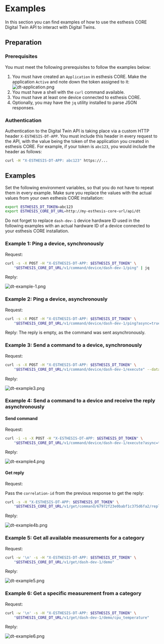 # Examples

In this section you can find examples of how to use the esthesis CORE Digital Twin API to interact with Digital Twins.

## Preparation
### Prerequisites
You must meet the following prerequisites to follow the examples below:
1. You must have created an `Application` in esthesis CORE. Make the application `Active` and note down the token
assigned to it:
![dt-application.png](dt-application.png)
2. You must have a shell with the `curl` command available.
3. You must have at least one device connected to esthesis CORE.
3. Optionally, you may have the `jq` utility installed to parse JSON responses.

### Authentication
Authentication to the Digital Twin API is taking place via a custom HTTP header `X-ESTHESIS-DT-APP`. You must include 
this header in every request to the API, with the value being the token of the application you created in esthesis CORE.
For example, if your token is `abc123`, you would include the header as follows:
```bash
curl -H "X-ESTHESIS-DT-APP: abc123" https://...
```

## Examples
Set the following environment variables, so that you do not have to repeat them in every example. Make sure you replace
the values with the actual values from your own esthesis CORE installation:
```bash
export ESTHESIS_DT_TOKEN=abc123
export ESTHESIS_CORE_DT_URL=http://my-esthesis-core-url/api/dt
```

Do not forget to replace `dash-dev-1` device hardware ID used in the following examples with an actual hardware ID of 
a device connected to your esthesis CORE installation.

### Example 1: Ping a device, synchronously
Request:
```bash
curl -s -X POST -H "X-ESTHESIS-DT-APP: $ESTHESIS_DT_TOKEN" \
    "$ESTHESIS_CORE_DT_URL/v1/command/device/dash-dev-1/ping" | jq
```
Reply:

![dt-example-1.png](dt-example-1.png)

### Example 2: Ping a device, asynchronously
Request:
```bash
curl -s -X POST -H "X-ESTHESIS-DT-APP: $ESTHESIS_DT_TOKEN" \
    "$ESTHESIS_CORE_DT_URL/v1/command/device/dash-dev-1/ping?async=true" | jq
```
Reply:
The reply is empty, as the command was sent asynchronously.

### Example 3: Send a command to a device, synchronously
Request:
```bash
curl -s -X POST -H "X-ESTHESIS-DT-APP: $ESTHESIS_DT_TOKEN" \
    "$ESTHESIS_CORE_DT_URL/v1/command/device/dash-dev-1/execute" --data "uname -a" | jq
```
Reply:

![dt-example3.png](dt-example3.png)

### Example 4: Send a command to a device and receive the reply asynchronously
#### Send command
Request:
```bash
curl -i -s -X POST -H "X-ESTHESIS-DT-APP: $ESTHESIS_DT_TOKEN" \
    "$ESTHESIS_CORE_DT_URL/v1/command/device/dash-dev-1/execute?async=true" --data "uname -a"
```
Reply:

![dt-example4.png](dt-example4.png)

#### Get reply
Request:

Pass the `correlation-id` from the previous response to get the reply:
```bash
curl -s -H "X-ESTHESIS-DT-APP: $ESTHESIS_DT_TOKEN" \
    "$ESTHESIS_CORE_DT_URL/v1/get/command/67972f23e0babf1c375d6fa2/reply" | jq
```

Reply:

![dt-example4b.png](dt-example4b.png)

### Example 5: Get all available measurements for a category
Request:
```bash
curl -w '\n' -s -H "X-ESTHESIS-DT-APP: $ESTHESIS_DT_TOKEN" \
    "$ESTHESIS_CORE_DT_URL/v1/get/dash-dev-1/demo"
```

Reply:

![dt-example5.png](dt-example5.png)

### Example 6: Get a specific measurement from a category
Request:
```bash
curl -w '\n' -s -H "X-ESTHESIS-DT-APP: $ESTHESIS_DT_TOKEN" \
    "$ESTHESIS_CORE_DT_URL/v1/get/dash-dev-1/demo/cpu_temperature"
```

Reply:

![dt-example6.png](dt-example6.png)